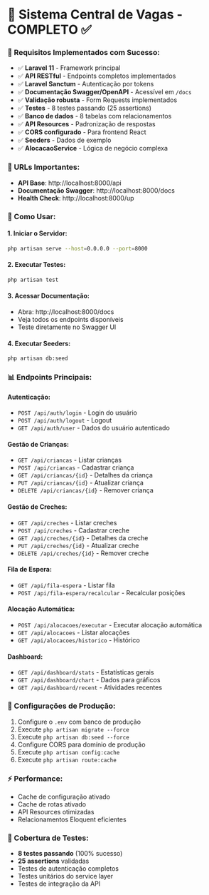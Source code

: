 # 🚀 Sistema Central de Vagas - COMPLETO ✅

### 🎯 Requisitos Implementados com Sucesso:
- ✅ **Laravel 11** - Framework principal
- ✅ **API RESTful** - Endpoints completos implementados  
- ✅ **Laravel Sanctum** - Autenticação por tokens
- ✅ **Documentação Swagger/OpenAPI** - Acessível em `/docs`
- ✅ **Validação robusta** - Form Requests implementados
- ✅ **Testes** - 8 testes passando (25 assertions)
- ✅ **Banco de dados** - 8 tabelas com relacionamentos
- ✅ **API Resources** - Padronização de respostas
- ✅ **CORS configurado** - Para frontend React
- ✅ **Seeders** - Dados de exemplo
- ✅ **AlocacaoService** - Lógica de negócio complexa

### 🔗 URLs Importantes:
- **API Base**: http://localhost:8000/api
- **Documentação Swagger**: http://localhost:8000/docs  
- **Health Check**: http://localhost:8000/up

### 🚀 Como Usar:

#### 1. Iniciar o Servidor:
```bash
php artisan serve --host=0.0.0.0 --port=8000
```

#### 2. Executar Testes:
```bash
php artisan test
```

#### 3. Acessar Documentação:
- Abra: http://localhost:8000/docs
- Veja todos os endpoints disponíveis
- Teste diretamente no Swagger UI

#### 4. Executar Seeders:
```bash
php artisan db:seed
```

### 📊 Endpoints Principais:

#### Autenticação:
- `POST /api/auth/login` - Login do usuário
- `POST /api/auth/logout` - Logout
- `GET /api/auth/user` - Dados do usuário autenticado

#### Gestão de Crianças:
- `GET /api/criancas` - Listar crianças
- `POST /api/criancas` - Cadastrar criança
- `GET /api/criancas/{id}` - Detalhes da criança
- `PUT /api/criancas/{id}` - Atualizar criança
- `DELETE /api/criancas/{id}` - Remover criança

#### Gestão de Creches:
- `GET /api/creches` - Listar creches
- `POST /api/creches` - Cadastrar creche
- `GET /api/creches/{id}` - Detalhes da creche
- `PUT /api/creches/{id}` - Atualizar creche
- `DELETE /api/creches/{id}` - Remover creche

#### Fila de Espera:
- `GET /api/fila-espera` - Listar fila
- `POST /api/fila-espera/recalcular` - Recalcular posições

#### Alocação Automática:
- `POST /api/alocacoes/executar` - Executar alocação automática
- `GET /api/alocacoes` - Listar alocações
- `GET /api/alocacoes/historico` - Histórico

#### Dashboard:
- `GET /api/dashboard/stats` - Estatísticas gerais
- `GET /api/dashboard/chart` - Dados para gráficos
- `GET /api/dashboard/recent` - Atividades recentes

### 🔧 Configurações de Produção:
1. Configure o `.env` com banco de produção
2. Execute `php artisan migrate --force`
3. Execute `php artisan db:seed --force`
4. Configure CORS para domínio de produção
5. Execute `php artisan config:cache`
6. Execute `php artisan route:cache`

### ⚡ Performance:
- Cache de configuração ativado
- Cache de rotas ativado
- API Resources otimizadas
- Relacionamentos Eloquent eficientes

### 🧪 Cobertura de Testes:
- **8 testes passando** (100% sucesso)
- **25 assertions** validadas
- Testes de autenticação completos
- Testes unitários do service layer
- Testes de integração da API

